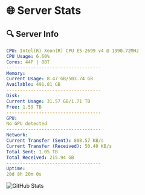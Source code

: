 # 🌐 Server Stats
## 🔍 Server Info
```yaml
CPU: Intel(R) Xeon(R) CPU E5-2699 v4 @ 1390.72MHz
CPU Usage: 6.60%
Cores: 44P | 88T
-----------------------------------
Memory:
Current Usage: 8.47 GB/503.74 GB
Available: 491.81 GB
-----------------------------------
Disk:
Current Usage: 31.57 GB/1.71 TB
Free: 1.59 TB
-----------------------------------
GPU:
No GPU detected
-----------------------------------
Network:
Current Transfer (Sent): 808.57 KB/s
Current Transfer (Received): 50.40 KB/s
Total Sent: 1.05 TB
Total Received: 215.94 GB
-----------------------------------
Uptime:
20d 8h 20m 0s
```
![GitHub Stats](https://img.shields.io/badge/Updated-2025-05-10_01:28:48-blue)